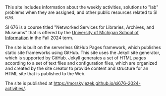 
This site includes information about the weekly activities, 
solutions to "lab" problems when they are assigned,
and other public resources related to SI 676.

SI 676 is a course titled "Networked Services for Libraries, Archives, and Museums"
that is offered by the [University of Michigan School of Information](https://www.si.umich.edu/)
in the Fall 2024 term.

The site is built on the serverless GitHub Pages framework,
which publishes static site frameworks using GitHub.
This site uses the Jekyll site generator, which
is supported by GitHub.
Jekyll generates a set of HTML pages according to
a set of text files and configuration files,
which are organized and created by the site creator to
provide content and structure for an HTML site that
is published to the Web.

The site is published at https://morskyjezek.github.io/si676-2024-activities/.